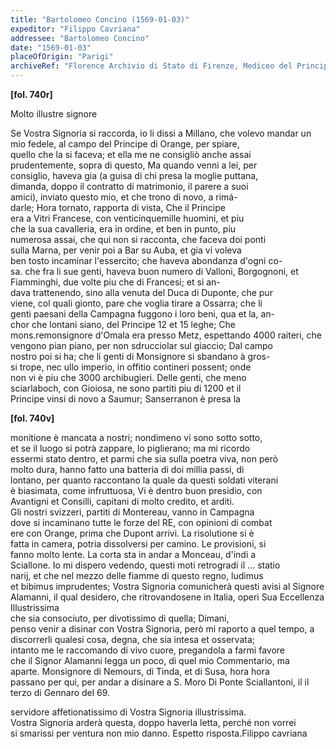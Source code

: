 ```yaml
---
title: "Bartolomeo Concino (1569-01-03)"
expeditor: "Filippo Cavriana"
addressee: "Bartolomeo Concino"
date: "1569-01-03"
placeOfOrigin: "Parigi"
archiveRef: "Florence Archivio di Stato di Firenze, Mediceo del Principato, 4850, fols. -"
---
```



**[fol. 740r]**

Molto illustre signore

Se Vostra Signoria  si raccorda, io li dissi a Millano, che volevo mandar un   
mio fedele, al campo del Principe di Orange, per spiare,   
quello che la si faceva; et ella me ne consigliò anche assai   
prudentemente, sopra di questo, Ma quando venni a lei, per   
consiglio, haveva gia (a guisa di chi presa la moglie puttana,   
dimanda, doppo il contratto di matrimonio, il parere a suoi   
amici), inviato questo mio, et che trono di novo, a rimá-  
darle; Hora tornato, rapporta di vista, Che il Principe  
era a Vitri Francese, con venticinquemille huomini, et piu   
che la sua cavalleria, era in ordine, et ben in punto, piu   
numerosa assai, che qui non  si racconta, che faceva doi ponti   
sulla Marna, per venir poi a Bar su Auba, et gia vi voleva   
ben tosto incaminar l'essercito; che haveva abondanza d'ogni co-  
sa. che fra li sue genti, haveva buon numero di Valloni, Borgognoni, et Fiamminghi, due volte piu che di Francesi; et si an-  
dava trattenendo, sino alla venuta del Duca di Duponte, che pur   
viene, col quali gionto, pare che voglia tirare a Ossarra; che li   
genti paesani della Campagna fuggono i loro beni, qua et la, an-  
chor che lontani siano, del Principe 12 et 15 leghe; Che   
mons.remonsignore d'Omala era presso Metz, espettando 4000 raiteri, che   
vengono pian piano, per non sdrucciolar sul giaccio; Dal campo   
nostro poi si ha; che li genti di Monsignore  si sbandano à gros-  
si trope, nec ullo imperio, in offitio contineri possent; onde   
non vi è piu che 3000 archibugieri. Delle genti, che meno   
sciarlaboch, con Gioiosa, ne sono partiti piu di 1200 et il   
Principe vinsi di novo a Saumur; Sanserranon  è presa la


**[fol. 740v]**

monitione è mancata a nostri; nondimeno vi sono sotto sotto,   
et se il luogo si potrà zappare, lo piglierano; ma mi ricordo   
essermi stato dentro, et parmi che sia sulla poetra viva, non però   
molto dura, hanno fatto una batteria di doi millia passi, di   
lontano, per quanto raccontano la quale da questi soldati viterani   
è biasimata, come infruttuosa, Vi è dentro buon presidio, con   
Avantigni et Consilli, capitani di molto credito, et arditi.   
Gli nostri svizzeri, partiti di Montereau, vanno in Campagna   
dove si incaminano tutte le forze del RE, con opinioni di combat   
ere con Orange, prima che Dupont arrivi. La risolutione si è   
fatta in camera, potria dissolversi per camino. Le provisioni, si   
fanno molto lente. La corta sta in andar a Monceau, d'indi a   
Sciallone. Io mi dispero vedendo, questi moti retrogradi il <span class="unclear">...</span> statio   
narij, et che nel mezzo delle fiamme di questo regno, ludimus   
et bibimus imprudentes; Vostra Signoria  comunicherà questi avisi al Signore   
Alamanni, il qual desidero, che ritrovandosene in Italia, operi Sua Eccellenza Illustrissima   
che sia consociuto, per divotissimo di quella; Dimani,   
penso venir a disinar con Vostra Signoria, però mi raporto a quel tempo, a   
discorrerli qualesi cosa, degna, che sia intesa et osservata;   
intanto me le raccomando di vivo cuore, pregandola a farmi favore   
che il Signor Alamanni legga un poco, di quel mio Commentario, ma   
aparte. Monsignore di Nemours, di Tinda, et di Susa, hora hora   
passano per qui, per andar a disinare a S. Moro Di Ponte Sciallantoni, il il terzo  di Gennaro del 69.

servidore affetionatissimo  di Vostra Signoria illustrissima.   
Vostra Signoria  arderà questa, doppo haverla letta, perché non vorrei   
si smarissi per ventura non  mio danno. Espetto risposta.Filippo cavriana

